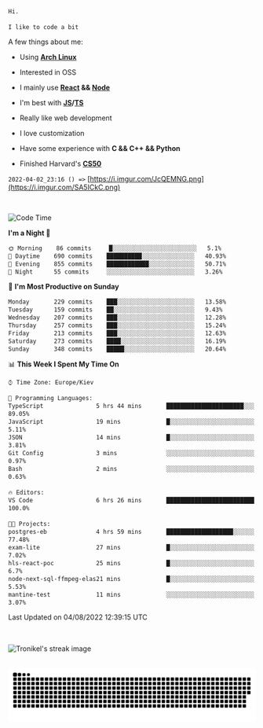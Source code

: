```
Hi.

I like to code a bit
```

A few things about me:

-   Using **[Arch Linux](https://archlinux.org/)**

-   Interested in OSS

-   I mainly use **[React](https://reactjs.org/) && [Node](https://nodejs.org/en/)**

-   I'm best with **[JS](https://www.javascript.com/)/[TS](https://www.typescriptlang.org/)**

-   Really like web development

-   I love customization

-   Have some experience with **C && C++ && Python**

-   Finished Harvard's **[CS50](https://cs50.harvard.edu)**

`2022-04-02_23:16 () =>` [https://i.imgur.com/JcQEMNG.png](https://i.imgur.com/SA5ICkC.png)

<br>

<!--START_SECTION:waka-->
![Code Time](http://img.shields.io/badge/Code%20Time-817%20hrs%2033%20mins-blue)

**I'm a Night 🦉** 

```text
🌞 Morning    86 commits     █░░░░░░░░░░░░░░░░░░░░░░░░   5.1% 
🌆 Daytime    690 commits    ██████████░░░░░░░░░░░░░░░   40.93% 
🌃 Evening    855 commits    ████████████░░░░░░░░░░░░░   50.71% 
🌙 Night      55 commits     ░░░░░░░░░░░░░░░░░░░░░░░░░   3.26%

```
📅 **I'm Most Productive on Sunday** 

```text
Monday       229 commits    ███░░░░░░░░░░░░░░░░░░░░░░   13.58% 
Tuesday      159 commits    ██░░░░░░░░░░░░░░░░░░░░░░░   9.43% 
Wednesday    207 commits    ███░░░░░░░░░░░░░░░░░░░░░░   12.28% 
Thursday     257 commits    ███░░░░░░░░░░░░░░░░░░░░░░   15.24% 
Friday       213 commits    ███░░░░░░░░░░░░░░░░░░░░░░   12.63% 
Saturday     273 commits    ████░░░░░░░░░░░░░░░░░░░░░   16.19% 
Sunday       348 commits    █████░░░░░░░░░░░░░░░░░░░░   20.64%

```


📊 **This Week I Spent My Time On** 

```text
⌚︎ Time Zone: Europe/Kiev

💬 Programming Languages: 
TypeScript               5 hrs 44 mins       ██████████████████████░░░   89.05% 
JavaScript               19 mins             █░░░░░░░░░░░░░░░░░░░░░░░░   5.11% 
JSON                     14 mins             █░░░░░░░░░░░░░░░░░░░░░░░░   3.81% 
Git Config               3 mins              ░░░░░░░░░░░░░░░░░░░░░░░░░   0.97% 
Bash                     2 mins              ░░░░░░░░░░░░░░░░░░░░░░░░░   0.63%

🔥 Editors: 
VS Code                  6 hrs 26 mins       █████████████████████████   100.0%

🐱‍💻 Projects: 
postgres-eb              4 hrs 59 mins       ███████████████████░░░░░░   77.48% 
exam-lite                27 mins             █░░░░░░░░░░░░░░░░░░░░░░░░   7.02% 
hls-react-poc            25 mins             █░░░░░░░░░░░░░░░░░░░░░░░░   6.7% 
node-next-sql-ffmpeg-elas21 mins             █░░░░░░░░░░░░░░░░░░░░░░░░   5.53% 
mantine-test             11 mins             ░░░░░░░░░░░░░░░░░░░░░░░░░   3.07%

```


 Last Updated on 04/08/2022 12:39:15 UTC
<!--END_SECTION:waka-->

<br>

<p><img align="center" src="https://github-readme-streak-stats.herokuapp.com/?user=Tronikelis&theme=dark" alt="Tronikel's streak image" /></p>

<br>

<img title="" src="https://raw.githubusercontent.com/Tronikelis/Tronikelis/output/github-contribution-grid-snake.svg" alt="very cool snake thingey" data-align="left">
